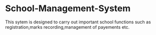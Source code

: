 # School-Management-System
This sytem is designed to carry out important school functions such as registration,marks recording,management of payements etc.
